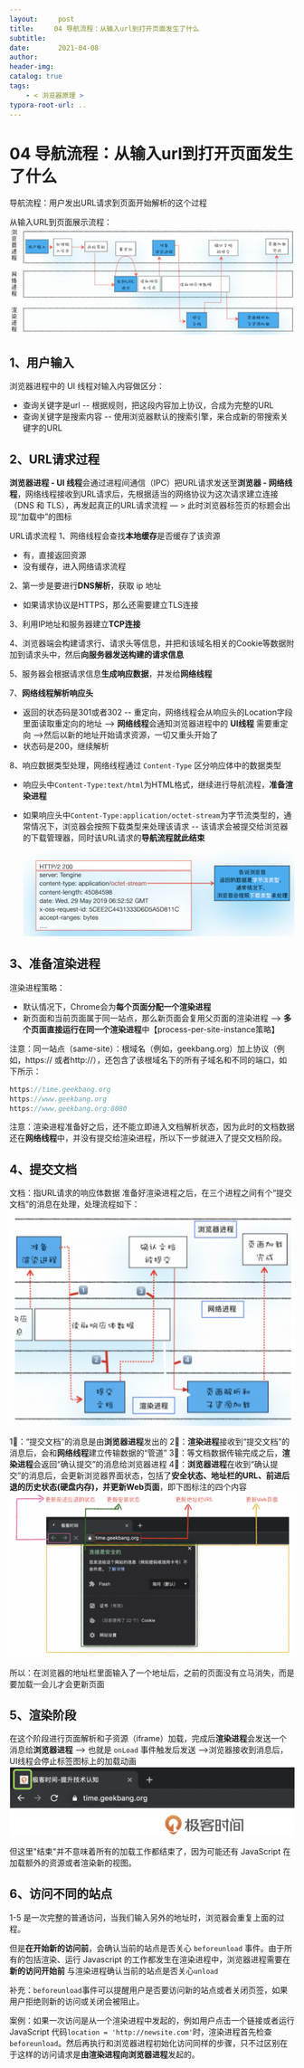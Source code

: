 ```yaml
---
layout:     post
title:     04 导航流程：从输入url到打开页面发生了什么
subtitle:  
date:       2021-04-08
author:     
header-img: 
catalog: true
tags:
    - < 浏览器原理 >
typora-root-url: ..
---
```



# 04 导航流程：从输入url到打开页面发生了什么

导航流程：用户发出URL请求到页面开始解析的这个过程

从输入URL到页面展示流程：
![image-20210408215608834](/../img/assets_2019/image-20210408215608834.png)

## 1、用户输入

浏览器进程中的 UI 线程对输入内容做区分：

-   查询关键字是url -- 根据规则，把这段内容加上协议，合成为完整的URL
-   查询关键字是搜索内容 -- 使用浏览器默认的搜索引擎，来合成新的带搜索关键字的URL
 ## 2、URL请求过程
**浏览器进程 - UI 线程**会通过进程间通信（IPC）把URL请求发送至**浏览器 - 网络线程**，网络线程接收到URL请求后，先根据适当的网络协议为这次请求建立连接（DNS 和 TLS），再发起真正的URL请求流程 — > 此时浏览器标签页的标题会出现“加载中”的图标

URL请求流程
1、网络线程会查找**本地缓存**是否缓存了该资源

-   有，直接返回资源
-   没有缓存，进入网络请求流程

2、第一步是要进行**DNS解析**，获取 ip 地址
- 如果请求协议是HTTPS，那么还需要建立TLS连接

3、利用IP地址和服务器建立**TCP连接**

4、浏览器端会构建请求行、请求头等信息，并把和该域名相关的Cookie等数据附加到请求头中，然后**向服务器发送构建的请求信息**

5、服务器会根据请求信息**生成响应数据**，并发给**网络线程**

7、**网络线程解析响应头**

-   返回的状态码是301或者302 -- 重定向，网络线程会从响应头的Location字段里面读取重定向的地址 —> **网络线程**会通知浏览器进程中的 **UI线程** 需要重定向  —>然后以新的地址开始请求资源，一切又重头开始了
-   状态码是200，继续解析

8、响应数据类型处理，网络线程通过 `Content-Type` 区分响应体中的数据类型

- 响应头中`Content-Type:text/html`为HTML格式，继续进行导航流程，**准备渲染进程**

- 如果响应头中`Content-Type:application/octet-stream`为字节流类型的，通常情况下，浏览器会按照下载类型来处理该请求 -- 该请求会被提交给浏览器的下载管理器，同时该URL请求的**导航流程就此结束**

  ![image-20210408220356655](/../img/assets_2019/image-20210408220356655.png)
## 3、准备渲染进程
渲染进程策略：
-   默认情况下，Chrome会为**每个页面分配一个渲染进程**
-   新页面和当前页面属于同一站点，那么新页面会复用父页面的渲染进程 --> **多个页面直接运行在同一个渲染进程**中【process-per-site-instance策略】

注意：同一站点（same-site）：根域名（例如，geekbang.org）加上协议（例如，https:// 或者http://），还包含了该根域名下的所有子域名和不同的端口，如下所示：
```javascript
https://time.geekbang.org
https://www.geekbang.org
https://www.geekbang.org:8080
```

注意：渲染进程准备好之后，还不能立即进入文档解析状态，因为此时的文档数据还在**网络线程**中，并没有提交给渲染进程，所以下一步就进入了提交文档阶段。

## 4、提交文档
文档：指URL请求的响应体数据
准备好渲染进程之后，在三个进程之间有个“提交文档”的消息在处理，处理流程如下：
![image-20210408220519097](/../img/assets_2019/image-20210408220519097.png)

1⃣️：“提交文档”的消息是由**浏览器进程**发出的
2⃣️：**渲染进程**接收到“提交文档”的消息后，会和**网络线程**建立传输数据的“管道”
3⃣️：等文档数据传输完成之后，**渲染进程**会返回“确认提交”的消息给浏览器进程
4⃣️：**浏览器进程**在收到“确认提交”的消息后，会更新浏览器界面状态，包括了**安全状态、地址栏的URL、前进后退的历史状态(硬盘内存)，并更新Web页面**，即下图标注的四个内容
![image-20210408221028061](/../img/assets_2019/image-20210408221028061.png)

所以：在浏览器的地址栏里面输入了一个地址后，之前的页面没有立马消失，而是要加载一会儿才会更新页面

## 5、渲染阶段
在这个阶段进行页面解析和子资源（iframe）加载，完成后**渲染进程**会发送一个消息给**浏览器进程** —> 也就是 `onLoad` 事件触发后发送 —>浏览器接收到消息后，UI线程会停止标签图标上的加载动画
![image-20210408221050867](/../img/assets_2019/image-20210408221050867.png)

但这里"结束"并不意味着所有的加载工作都结束了，因为可能还有 JavaScript 在加载额外的资源或者渲染新的视图。



## 6、访问不同的站点

1-5 是一次完整的普通访问，当我们输入另外的地址时，浏览器会重复上面的过程。

但是**在开始新的访问前**，会确认当前的站点是否关心 `beforeunload` 事件。由于所有的包括渲染、运行 Javascript 的工作都发生在渲染进程中，浏览器进程需要在 **新的访问开始前** 与渲染进程确认当前的站点是否关心`unload`

补充：`beforeunload`事件可以提醒用户是否要访问新的站点或者关闭页签，如果用户拒绝则新的访问或关闭会被阻止。

案例：如果一次访问是从一个渲染进程中发起的，例如用户点击一个链接或者运行 JavaScript 代码`location = 'http://newsite.com'`时，渲染进程首先检查`beforeunload`。然后再执行和浏览器进程初始化访问同样的步骤，只不过区别在于这样的访问请求是**由渲染进程向浏览器进程**发起的。

